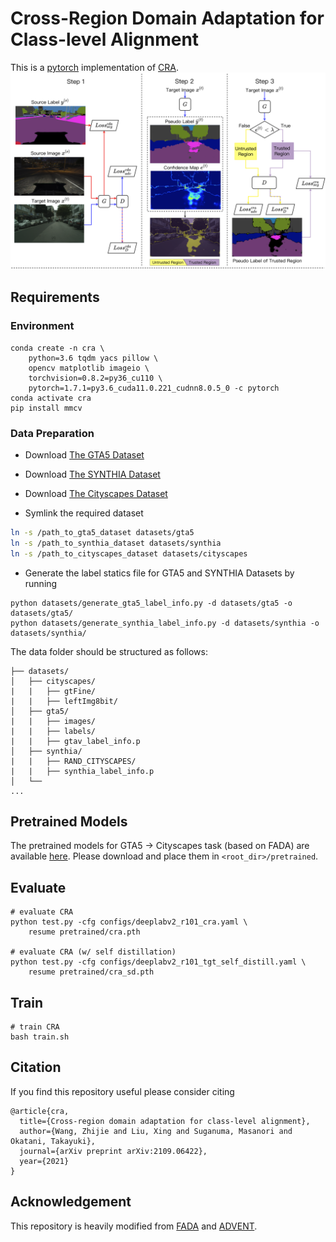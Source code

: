 # Cross-Region Domain Adaptation for Class-level Alignment
This is a [pytorch](http://pytorch.org/) implementation of [CRA](https://arxiv.org/abs/2109.06422).
![Workflow](demo/workflow.png)

## Requirements
### Environment
```
conda create -n cra \
    python=3.6 tqdm yacs pillow \
    opencv matplotlib imageio \
    torchvision=0.8.2=py36_cu110 \
    pytorch=1.7.1=py3.6_cuda11.0.221_cudnn8.0.5_0 -c pytorch
conda activate cra
pip install mmcv
```
### Data Preparation
- Download [The GTA5 Dataset]( https://download.visinf.tu-darmstadt.de/data/from_games/ )

- Download [The SYNTHIA Dataset]( http://synthia-dataset.net/download/808/ )

- Download [The Cityscapes Dataset]( https://www.cityscapes-dataset.com/ )

- Symlink the required dataset
```bash
ln -s /path_to_gta5_dataset datasets/gta5
ln -s /path_to_synthia_dataset datasets/synthia
ln -s /path_to_cityscapes_dataset datasets/cityscapes
```

- Generate the label statics file for GTA5 and SYNTHIA Datasets by running 
```
python datasets/generate_gta5_label_info.py -d datasets/gta5 -o datasets/gta5/
python datasets/generate_synthia_label_info.py -d datasets/synthia -o datasets/synthia/
```

The data folder should be structured as follows:
```
├── datasets/
│   ├── cityscapes/     
|   |   ├── gtFine/
|   |   ├── leftImg8bit/
│   ├── gta5/
|   |   ├── images/
|   |   ├── labels/
|   |   ├── gtav_label_info.p
│   ├── synthia/
|   |   ├── RAND_CITYSCAPES/
|   |   ├── synthia_label_info.p
│   └── 			
...
```
## Pretrained Models
The pretrained models for GTA5 -> Cityscapes task (based on FADA) are available [here](https://github.com/zhijiew/CRA/releases). Please download and place them in ```<root_dir>/pretrained```.

## Evaluate
```
# evaluate CRA
python test.py -cfg configs/deeplabv2_r101_cra.yaml \
    resume pretrained/cra.pth

# evaluate CRA (w/ self distillation)
python test.py -cfg configs/deeplabv2_r101_tgt_self_distill.yaml \
    resume pretrained/cra_sd.pth
```

## Train
```
# train CRA
bash train.sh
```

## Citation
If you find this repository useful please consider citing
```
@article{cra,
  title={Cross-region domain adaptation for class-level alignment},
  author={Wang, Zhijie and Liu, Xing and Suganuma, Masanori and Okatani, Takayuki},
  journal={arXiv preprint arXiv:2109.06422},
  year={2021}
}
```

## Acknowledgement
This repository is heavily modified from [FADA](https://github.com/JDAI-CV/FADA) and [ADVENT](https://github.com/valeoai/ADVENT). 
